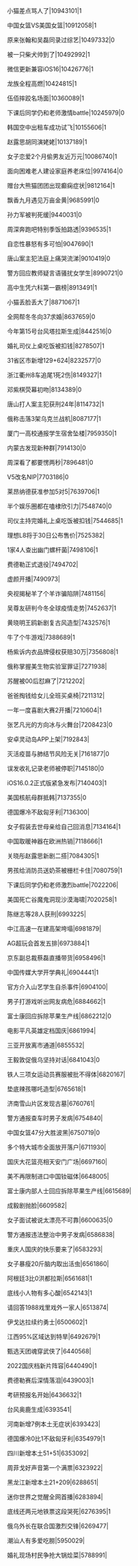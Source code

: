 小猫差点骂人了|10943101|1

中国女篮VS美国女篮|10912058|1

原来张翰和吴磊同录过综艺|10497332|0

被一只柴犬帅到了|10492992|1

微信更新兼容iOS16|10426776|1

龙族全程高燃|10424815|1

伍佰摔跤名场面|10360089|1

下课后同学仍和老师激情battle|10245979|0

韩国空中出租车成功试飞|10155606|1

赵露思胡同演姥姥|10137189|1

女子恋爱2个月偷男友近万元|10086740|1

面向困难老人建设家庭养老床位|9974164|0

赠台大熊猫团团出现癫痫症状|9812164|1

飘香九月遇见万亩金黄|9685991|0

孙力军被判死缓|9440031|0

周深奔跑吧特别季饭拍路透|9396535|1

自恋性暴怒有多可怕|9047690|1

唐山案主犯法庭上痛哭流涕|9010419|0

警方回应教师疑言语骚扰女学生|8990721|0

高中生凭六科第一霸榜|8913491|1

小猫丢脸丢大了|8871067|1

全网帮冬冬向37求婚|8637659|0

今年第15号台风塔拉斯生成|8442516|0

婚礼司仪上桌吃饭被扣钱|8278507|1

31省区市新增129+624|8232577|0

浙江衢州8车追尾1死2伤|8149327|1

邓紫棋荧幕初吻|8134389|0

唐山打人案主犯获刑24年|8114732|1

俄称击落3架乌克兰战机|8087177|1

厦门一高校通报学生宿舍坠楼|7959350|1

内蒙古发现新种群|7914130|0

周深看了都要愣两秒|7896481|0

V5改名NIP|7703186|0

莱昂纳德获准参加5对5|7639706|1

半个娱乐圈都在嗑棣欣引力|7548740|0

司仪主持完婚礼上桌吃饭被扣钱|7544685|1

理想L8将于30日公布售价|7525382|

1家4人查出幽门螺杆菌|7498106|1

费德勒正式退役|7494702|

虚颜开播|7490973|

央视揭秘羊了个羊诈骗陷阱|7481156|

吴尊友研判今冬全球疫情走势|7452637|1

黄晓明王鸥新剧复古风造型|7432576|1

牛了个牛游戏|7388689|1

杨紫诉内衣品牌侵权获赔30万|7356808|1

俄称掌握美生物实验室罪证|7271938|

苏醒被00后怼麻了|7212202|

爸爸掏钱给女儿全班买桌椅|7211312|

一年一度喜剧大赛2开播|7210604|1

张艺凡光的方向冰与火舞台|7208423|0

安卓灵动岛APP上架|7192843|

灭活疫苗与肺结节风险无关|7161877|0

误发收礼记录老师被停职|7145180|0

iOS16.0.2正式版紧急发布|7140403|1

美国核航母群抵韩|7137355|0

德国爆冷不敌匈牙利|7136300|

女子假装去世母亲给自己回消息|7134164|1

中国取暖神器在欧洲热销|7118666|1

关晓彤赵露思新剧二搭|7084305|1

男孩给消防员送奶茶被栅栏卡住|7080759|1

下课后同学仍和老师激烈battle|7022206|

美国死亡谷魔鬼洞现沙漠海啸|7020258|1

陈继志等28人获刑|6993225|

中江高速一在建高架垮塌|6981879|

AG超玩会首发五排|6973884|1

京东副总裁蔡磊直播带货|6958496|1

中国传媒大学开学典礼|6904441|1

官方介入山艺学生自杀事件|6904100|

男子打游戏听出网友病危|6884662|1

富士康回应拆除苹果生产线|6862212|0

电影平凡英雄定档国庆|6861994|

三亚开放离市通道|6855532|

王毅敦促俄乌坚持对话|6841043|0

铁人三项女运动员赛服被批不得体|6820167|

垫底辣孩哪吒造型|6765618|1

济南雪山片区发现古墓|6760761|

警方通报查车时男子发病|6754840|

中国女篮47分大胜波黑|6750719|0

多个特大城市全面放开落户|6711930|

国庆大花篮亮相天安门广场|6697160|

美不再限制进口中国钕磁体|6648005|

富士康内部人士回应拆除苹果生产线|6615689|

成毅剧抛脸|6609582|

女子面试被说太漂亮不可靠|6600635|0

警方通报违法整治中男子发病|6586838|

重庆人国庆的快乐要来了|6583293|

女子暴瘦20斤脑内取出活虫|6561860|

阿根廷3比0洪都拉斯|6561681|1

底线小人物有多心酸|6542143|1

请回答1988戏里戏外一家人|6513874|

伊戈达拉续约勇士|6500602|1

江西95%区域达到特旱|6492679|1

甄选天团魂穿武侠了|6440568|

2022国庆档新片阵容|6440490|1

费德勒赛后深情落泪|6439003|1

考研预报名开始|6436632|1

台风奥鹿生成|6393541|

河南新增7例本土无症状|6393423|

德国爆冷0比1不敌匈牙利|6354979|1

四川新增本土51+51|6353092|

周菲戈好声音第一个满票|6323922|

黑龙江新增本土21+209|6288651|

迷你世界之觉醒全网首播|6283894|

底线还两元地铁票这段哭死|6276395|1

俄乌外长在联合国激烈交锋|6269477|

潮汕人有多爱吃朥|5950029|

婚礼现场村民争抢大锅烩菜|5788991|


